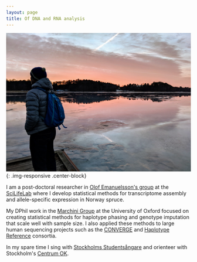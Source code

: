 ```yaml
---
layout: page
title: Of DNA and RNA analysis
---
```


![brunnsviken_in_winter](/assets/img/brunnsviken.jpg "Brunnsviken in winter"){: .img-responsive .center-block}

I am a post-doctoral researcher in [Olof Emanuelsson's group](https://www.scilifelab.se/researchers/olof-emanuelsson/) at the [SciLifeLab](https://www.scilifelab.se/) where I develop statistical methods for transcriptome assembly and allele-specific expression in Norway spruce.

My DPhil work in the [Marchini Group](https://jmarchini.org/) at the University of Oxford focused on creating statistical methods for haplotype phasing and genotype imputation that scale well with sample size.  I also applied these methods to large human sequencing projects such as the [CONVERGE](http://www.well.ox.ac.uk/converge) and [Haplotype Reference](http://www.haplotype-reference-consortium.org/) consortia.

In my spare time I sing with [Stockholms Studentsångare](http://sssf.se/) and orienteer with Stockholm's [Centrum OK](http://www.centrumok.se/).
